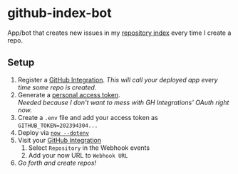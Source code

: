 # github-index-bot

App/bot that creates new issues in my [repository index](/bfred-it/index) every time I create a repo.

## Setup

1. Register a [GitHub Integration](https://github.com/settings/integrations).
    _This will call your deployed app every time some repo is created._
2. Generate a [personal access token](https://github.com/settings/tokens).  
    _Needed because I don't want to mess with GH Integrations' OAuth right now._
3. Create a `.env` file and add your access token as `GITHUB_TOKEN=202394304...`
4. Deploy via [`now --dotenv`](https://github.com/zeit/now-cli)  
5. Visit your [GitHub Integration](https://github.com/settings/integrations)
    1. Select `Repository` in the Webhook events
    2. Add your now URL to `Webhook URL`
6. _Go forth and create repos!_
